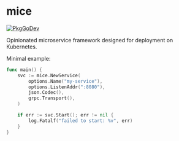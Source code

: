# mice

[![PkgGoDev](https://pkg.go.dev/badge/github.com/MouseHatGames/mice)](https://pkg.go.dev/github.com/MouseHatGames/mice)

Opinionated microservice framework designed for deployment on Kubernetes.

Minimal example:

```go
func main() {
	svc := mice.NewService(
		options.Name("my-service"),
		options.ListenAddr(":8080"),
		json.Codec(),
		grpc.Transport(),
	)

	if err := svc.Start(); err != nil {
		log.Fatalf("failed to start: %v", err)
	}
}
```
